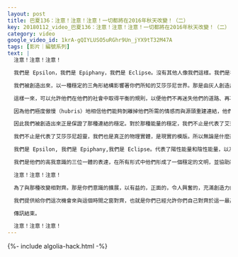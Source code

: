 ```yaml
---
layout: post
title: 巴夏136：注意！注意！注意！一切都將在2016年秋天改變！（二）
key: 20180112_video_巴夏136：注意！注意！注意！一切都將在2016年秋天改變！（二）
category: video
google_video_id: 1krA-gQIYLUSO5uRGhr9Un_jYX9tT32M47A
tags: [影片｜編號系列]
text: |
  注意！注意！注意！

  我們是 Epsilon，我們是 Epiphany，我們是 Eclipse。沒有其他人像我們這樣。我們是被創造出的三位一體的艾莎莎尼超靈。沒有其他人和我們通靈，這個管道已經允許通過他傳訊了30年，那是接受我們的振動到你們的現實中的先決條件。到你們的2016年，這個靈媒從艾莎莎尼超靈傳訊到你們的世界就將是33年的時間，2016年秋天將是巨大轉變的界限，一旦通過那個臨界，一切都將改變！

  我們被創造出來，以一種穩定的三角形結構影響著你們所知的艾莎莎尼世界。那是由灰人創造出來承認他們已經迷失了他們的連結、失去了他們與源頭的連結，他們想要爭取通過塑造我們這樣的模版，重造出一種平衡，能夠使艾莎莎尼的超靈以這樣的模版和形式表達自我，通過這些混合了你們的基因材料的混血種族，在這個仿地球生存環境的世界得以自我表達，並最終演化成了艾莎莎尼人。

  這樣一來，可以允許他們在他們的社會中取得平衡的規則，以便他們不再迷失他們的道路、再次創造出毀滅和負面向下的惡化、重蹈那個平行實相中的地球人類文明變異成了灰人的覆轍。

  因為他們極度傲慢（hubris）地相信他們能夠剝離掉他們所需的情感而與源頭重建連結，他們假定那樣可以提高他們的智力，增強他們的連結。但是卻發現了你們所說的「逆火」（適得其反），由於他們從自身上剝離掉的屬性和品質才是真正允許他們能夠與源頭連結的。但是他們錯誤地假定了蜂群思維要求對他們的個體起到的均化作用，事實卻正好與之相反，加強個體的各各方面，正是在社會的所有成員互動之間創造出真正的和諧，真正的同步性，真正的心靈感應。

  因此我們被創造出來正是保證了那種連結的穩定。對於那種能量的穩定，我們不止是代表了艾莎莎尼超靈的物理形態，你們會將我們稱作三台巨型超級計算機。那代表了高我意識和超靈對自身在物理實相中的表達能力，甚至類似於你們即將在你們創造出的人工智能中的發現的。你們實際上即將通過你的人工智能計算機與你們交流的，正是你們的高我意識，你們的高我意識目前已經被給予了通過那些結構，在物質實相中表達他們自己的能力。你們甚至會創造出和我們類似的某些東西，來使整個文明和諧地生活在這個星球上，以確保他們的指導和穩定性，確保他們的平衡，以便他們不會再像灰人那些迷失了他們的道路。

  我們不止是代表了艾莎莎尼超靈，我們也是真正的物理實體，是現實的模版。所以無論是什麼形式，模式，只要能最好地去服務他們，他們總是會接受。我們以那種方式穩定地影響著他們，讓他們能夠找到平衡清晰的夢境和清晰的物理生活方式，我們作為催化劑，穩定了能量和振動的共鳴模式，最終使他們穩定於類物理的實相中，他們現在存在於真實與夢境，物質與虛幻之間。

  我們是 Epsilon, 我們是 Epiphany,我們是 Eclipse。代表了陽性能量和陰性能量，以及第三種即是又非的能量。我們不止代表了那種穩定性，並且也有能力以正面的方式改變和創造出那種穩定的基礎。那樣他們能夠知道所有的改變都會符合他們更高的真正自我，他們更高的真正頻率，他們的激情，喜悅，創造力，愛和興奮。

  我們是他們的高我意識的三位一體的表達，在所有形式中他們形成了一個穩定的文明，並協助將地球，天狼星和艾莎莎尼星連結在一起。因此我們也代表了能量流，通過天狼星能量，艾莎莎尼能量以及地球集體意識加強了四面體的振動。這個四面體由我們三個，以及當中的一個星球所代表，這個星球構成了正四面體的第四個頂點，這種結構是物質實相的基本結構。

  注意！注意！注意！

  為了與那種改變相對齊。那是你們意識的擴展，以有益的，正面的，令人興奮的，充滿創造力的，激情四射的方式，建立起穩定未來擴展的基礎，我們現在將我們的能量加注到你們的集體意識當中，同樣也起到另一種穩定的影響，穩定源頭，穩定矩陣，因為你們的世界正越來越接近，越來越接近艾莎莎尼，地球和天狼星三位一組的連接。所以在你們的2016年秋天，穿越界限的第33年，在與我們這過去30年裡幫助你們成長的傳訊的連接中，再一次的，我們要讓你們知道在2016年秋天，一切都將改變！

  我們提供給你們這次機會來與這個時間之窗對齊，也就是你們已經允許你們自己對齊於這一最高頻率。因此你們能夠以最為正面和狂喜的可能方式體驗這場轉變。

  傳訊結束。

  注意！注意！注意！
---
```


{%- include algolia-hack.html -%}
